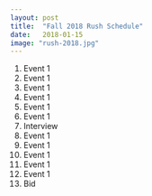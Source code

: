 ```yaml
---
layout: post
title:  "Fall 2018 Rush Schedule"
date:   2018-01-15
image: "rush-2018.jpg"
---
```

1. Event 1
1. Event 1
1. Event 1
1. Event 1
1. Event 1
1. Event 1
1. Interview
1. Event 1
1. Event 1
1. Event 1
1. Event 1
1. Event 1
1. Bid
